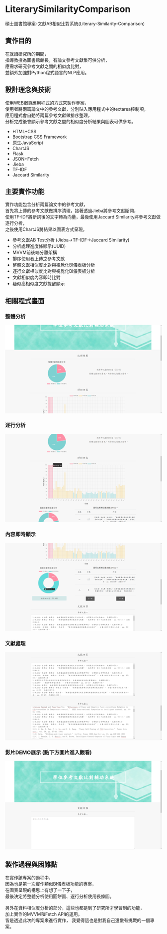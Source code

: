 # LiterarySimilarityComparison
碩士圖書館專案-文獻AB相似比對系統(Literary-Similarity-Comparison)

## 實作目的
在就讀研究所的期間，<br>
指導教授為圖書館館長，有論文參考文獻集可供分析，<br>
應需求研究參考文獻之間的相似度比對，<br>
並額外加強對Python程式語言的NLP應用。<br>

## 設計理念與技術
使用WEB網頁應用程式的方式來製作專案，<br>
使用者將兩篇論文中的參考文獻，分別貼入應用程式中的textarea控制項，<br>
應用程式會自動將兩篇參考文獻做排序整理，<br>
分析完成後會顯示參考文獻之間的相似度分析結果與圖表可供參考。<br>
- HTML+CSS
- Bootstrap CSS Framework
- 原生JavaScript
- ChartJS
- Flask
- JSON+Fetch
- Jieba
- TF-IDF
- Jaccard Similarity


## 主要實作功能
實作功能包含分析兩篇論文中的參考文獻，<br>
首先將上傳的參考文獻做排序清理，接著透過Jieba將參考文獻斷詞，<br>
使用TF-IDF將斷詞後的文字轉為向量，最後使用Jaccard Similarity將參考文獻做逐行分析，<br>
之後使用ChartJS將結果以圖表方式呈現。<br>
- 參考文獻AB Test分析 (Jieba->TF-IDF->Jaccard Similarity)
- 分析處理進度條顯示(UUID)
- MVVM前後端分離架構
- 排序使用者上傳之參考文獻
- 整體文獻相似度比對與視覺化BI儀表板分析
- 逐行文獻相似度比對與視覺化BI儀表板分析
- 文獻相似度內容即時比對
- 疑似高相似度文獻提醒顯示

## 相關程式畫面
### 整體分析<br>
<img src="https://github.com/lfre84216/LiterarySimilarityComparison/blob/main/1.png">
<br>

### 逐行分析<br>
<img src="https://github.com/lfre84216/LiterarySimilarityComparison/blob/main/2.png">
<br>

### 內容即時顯示<br>
<img src="https://github.com/lfre84216/LiterarySimilarityComparison/blob/main/3.png">
<br>

### 文獻處理<br>
<img src="https://github.com/lfre84216/LiterarySimilarityComparison/blob/main/4.png">
<br>

### 影片DEMO展示 (點下方圖片進入觀看)
[![IMAGE ALT TEXT HERE](https://github.com/lfre84216/LiterarySimilarityComparison/blob/main/5.png)](https://www.youtube.com/watch?v=S41KaBP3FmA)

## 製作過程與困難點
在實作該專案的過程中，<br>
因為也是第一次實作類似BI儀表板功能的專案，<br>
在圖表呈現的構思上有想了一下子，<br>
最後決定將整體分析使用圓餅圖、逐行分析使用長條圖。<br><br>
另外在資料相似度分析的部分，這些也都是到了研究所才學習到的功能，<br>
加上實作的MVVM和Fetch API的運用，<br>
皆是透過此次的專案來進行實作，
我覺得這也是對我自己還蠻有挑戰的一個專案。<br>
